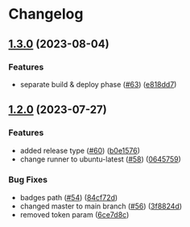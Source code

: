 # Changelog

## [1.3.0](https://github.com/kitabisa/composite-actions/compare/v1.2.0...v1.3.0) (2023-08-04)


### Features

* separate build & deploy phase ([#63](https://github.com/kitabisa/composite-actions/issues/63)) ([e818dd7](https://github.com/kitabisa/composite-actions/commit/e818dd75b4d603774bf7d8e1ea44854718537deb))

## [1.2.0](https://github.com/kitabisa/composite-actions/compare/v1.1.0...v1.2.0) (2023-07-27)


### Features

* added release type ([#60](https://github.com/kitabisa/composite-actions/issues/60)) ([b0e1576](https://github.com/kitabisa/composite-actions/commit/b0e1576625ce8c481c1dae9ef12708567c707c3f))
* change runner to ubuntu-latest ([#58](https://github.com/kitabisa/composite-actions/issues/58)) ([0645759](https://github.com/kitabisa/composite-actions/commit/0645759a513ffd410ef39a47000fd6dc0870b1d7))


### Bug Fixes

* badges path ([#54](https://github.com/kitabisa/composite-actions/issues/54)) ([84cf72d](https://github.com/kitabisa/composite-actions/commit/84cf72de99605c9a1e0ea0839452cfc720a84ff1))
* changed master to main branch ([#56](https://github.com/kitabisa/composite-actions/issues/56)) ([3f8824d](https://github.com/kitabisa/composite-actions/commit/3f8824d2333ff369b3c4415da16d9a51aae4c4ea))
* removed token param ([6ce7d8c](https://github.com/kitabisa/composite-actions/commit/6ce7d8c0af9affa00f42a071f81c90bdbd521dca))
